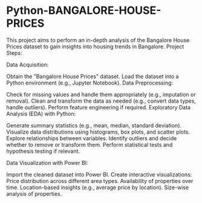 # Python-BANGALORE-HOUSE-PRICES
This project aims to perform an in-depth analysis of the Bangalore House Prices dataset to gain insights into housing trends in Bangalore.
Project Steps:

Data Acquisition:

Obtain the "Bangalore House Prices" dataset.
Load the dataset into a Python environment (e.g., Jupyter Notebook).
Data Preprocessing:

Check for missing values and handle them appropriately (e.g., imputation or removal).
Clean and transform the data as needed (e.g., convert data types, handle outliers).
Perform feature engineering if required.
Exploratory Data Analysis (EDA) with Python:

Generate summary statistics (e.g., mean, median, standard deviation).
Visualize data distributions using histograms, box plots, and scatter plots.
Explore relationships between variables.
Identify outliers and decide whether to remove or transform them.
Perform statistical tests and hypothesis testing if relevant.

Data Visualization with Power BI:

Import the cleaned dataset into Power BI.
Create interactive visualizations:
Price distribution across different area types.
Availability of properties over time.
Location-based insights (e.g., average price by location).
Size-wise analysis of properties.
